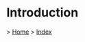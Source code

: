 
<h1>Introduction</h1>

<p>> <a href="../../../README.md">Home</a> > <a href="./index.md">Index</a></p>

</br>
